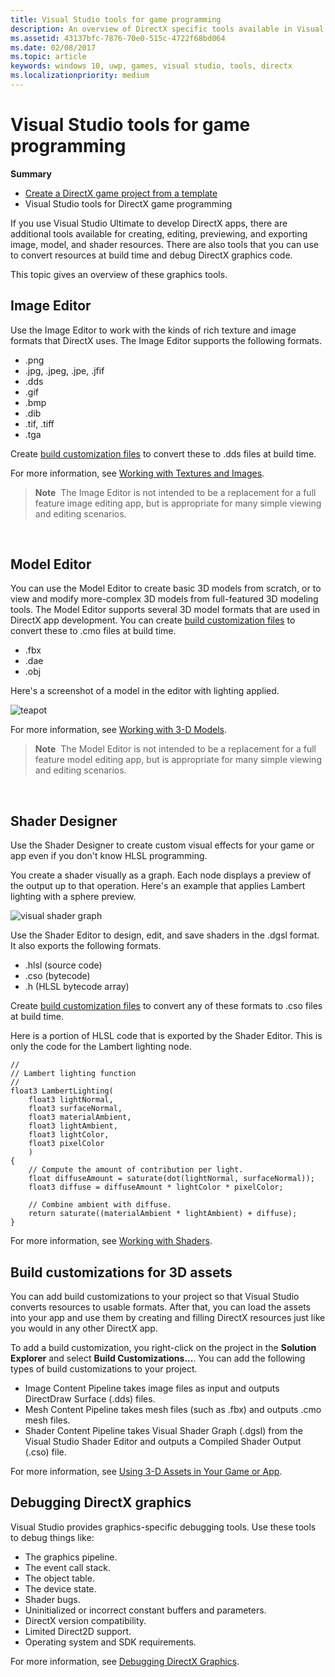 ```yaml
---
title: Visual Studio tools for game programming
description: An overview of DirectX specific tools available in Visual Studio.
ms.assetid: 43137bfc-7876-70e0-515c-4722f68bd064
ms.date: 02/08/2017
ms.topic: article
keywords: windows 10, uwp, games, visual studio, tools, directx
ms.localizationpriority: medium
---
```

# Visual Studio tools for game programming



**Summary**

-   [Create a DirectX game project from a template](user-interface.md)
-   Visual Studio tools for DirectX game programming


If you use Visual Studio Ultimate to develop DirectX apps, there are additional tools available for creating, editing, previewing, and exporting image, model, and shader resources. There are also tools that you can use to convert resources at build time and debug DirectX graphics code.

This topic gives an overview of these graphics tools.

## Image Editor


Use the Image Editor to work with the kinds of rich texture and image formats that DirectX uses. The Image Editor supports the following formats.

-   .png
-   .jpg, .jpeg, .jpe, .jfif
-   .dds
-   .gif
-   .bmp
-   .dib
-   .tif, .tiff
-   .tga

Create [build customization files](#build-customizations-for-3d-assets) to convert these to .dds files at build time.

For more information, see [Working with Textures and Images](https://docs.microsoft.com/visualstudio/designers/working-with-textures-and-images?view=vs-2015).

> **Note**  The Image Editor is not intended to be a replacement for a full feature image editing app, but is appropriate for many simple viewing and editing scenarios.

 

## Model Editor


You can use the Model Editor to create basic 3D models from scratch, or to view and modify more-complex 3D models from full-featured 3D modeling tools. The Model Editor supports several 3D model formats that are used in DirectX app development. You can create [build customization files](#build-customizations-for-3d-assets) to convert these to .cmo files at build time.

-   .fbx
-   .dae
-   .obj

Here's a screenshot of a model in the editor with lighting applied.

![teapot](images/modeleditor.png)

For more information, see [Working with 3-D Models](https://docs.microsoft.com/visualstudio/designers/working-with-3-d-models?view=vs-2015).

> **Note**  The Model Editor is not intended to be a replacement for a full feature model editing app, but is appropriate for many simple viewing and editing scenarios.

 

## Shader Designer


Use the Shader Designer to create custom visual effects for your game or app even if you don't know HLSL programming.

You create a shader visually as a graph. Each node displays a preview of the output up to that operation. Here's an example that applies Lambert lighting with a sphere preview.

![visual shader graph](images/shaderdesigner.png)

Use the Shader Editor to design, edit, and save shaders in the .dgsl format. It also exports the following formats.

-   .hlsl (source code)
-   .cso (bytecode)
-   .h (HLSL bytecode array)

Create [build customization files](#build-customizations-for-3d-assets) to convert any of these formats to .cso files at build time.

Here is a portion of HLSL code that is exported by the Shader Editor. This is only the code for the Lambert lighting node.

```hlsl
//
// Lambert lighting function
//
float3 LambertLighting(
    float3 lightNormal,
    float3 surfaceNormal,
    float3 materialAmbient,
    float3 lightAmbient,
    float3 lightColor,
    float3 pixelColor
    )
{
    // Compute the amount of contribution per light.
    float diffuseAmount = saturate(dot(lightNormal, surfaceNormal));
    float3 diffuse = diffuseAmount * lightColor * pixelColor;

    // Combine ambient with diffuse.
    return saturate((materialAmbient * lightAmbient) + diffuse);
}
```

For more information, see [Working with Shaders](https://docs.microsoft.com/visualstudio/designers/working-with-shaders?view=vs-2015).

## Build customizations for 3D assets


You can add build customizations to your project so that Visual Studio converts resources to usable formats. After that, you can load the assets into your app and use them by creating and filling DirectX resources just like you would in any other DirectX app.

To add a build customization, you right-click on the project in the **Solution Explorer** and select **Build Customizations...**. You can add the following types of build customizations to your project.

-   Image Content Pipeline takes image files as input and outputs DirectDraw Surface (.dds) files.
-   Mesh Content Pipeline takes mesh files (such as .fbx) and outputs .cmo mesh files.
-   Shader Content Pipeline takes Visual Shader Graph (.dgsl) from the Visual Studio Shader Editor and outputs a Compiled Shader Output (.cso) file.

For more information, see [Using 3-D Assets in Your Game or App](https://docs.microsoft.com/visualstudio/designers/using-3-d-assets-in-your-game-or-app?view=vs-2015).

## Debugging DirectX graphics


Visual Studio provides graphics-specific debugging tools. Use these tools to debug things like:

-   The graphics pipeline.
-   The event call stack.
-   The object table.
-   The device state.
-   Shader bugs.
-   Uninitialized or incorrect constant buffers and parameters.
-   DirectX version compatibility.
-   Limited Direct2D support.
-   Operating system and SDK requirements.

For more information, see [Debugging DirectX Graphics](https://docs.microsoft.com/visualstudio/debugger/visual-studio-graphics-diagnostics?view=vs-2015).


 

 

 




